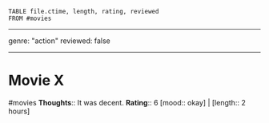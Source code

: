 

```dataview 
TABLE file.ctime, length, rating, reviewed
FROM #movies 
```

--- 
genre: "action"
reviewed: false

--- 
# Movie X 
#movies 
**Thoughts**:: It was decent. 
**Rating**:: 6 
[mood:: okay] | [length:: 2 hours]
